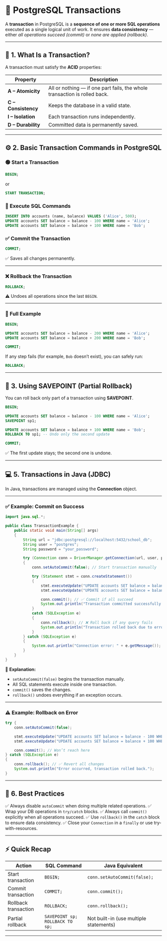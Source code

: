 # 💾 PostgreSQL Transactions 

A **transaction** in PostgreSQL is a **sequence of one or more SQL operations** executed as a single logical unit of work.
It ensures **data consistency** — either *all operations succeed (commit)* or *none are applied (rollback)*.

---

## 📘 1. What Is a Transaction?

A transaction must satisfy the **ACID** properties:

| Property            | Description                                                               |
|---------------------|---------------------------------------------------------------------------|
| **A – Atomicity**   | All or nothing — if one part fails, the whole transaction is rolled back. |
| **C – Consistency** | Keeps the database in a valid state.                                      |
| **I – Isolation**   | Each transaction runs independently.                                      |
| **D – Durability**  | Committed data is permanently saved.                                      |

---

## ⚙️ 2. Basic Transaction Commands in PostgreSQL

### 🟢 Start a Transaction

```sql
BEGIN;
```

or

```sql
START TRANSACTION;
```

### 🧱 Execute SQL Commands

```sql
INSERT INTO accounts (name, balance) VALUES ('Alice', 500);
UPDATE accounts SET balance = balance - 100 WHERE name = 'Alice';
UPDATE accounts SET balance = balance + 100 WHERE name = 'Bob';
```

### ✅ Commit the Transaction

```sql
COMMIT;
```

✅ Saves all changes permanently.

---

### ❌ Rollback the Transaction

```sql
ROLLBACK;
```

⚠️ Undoes all operations since the last `BEGIN`.

---

### 🧠 Full Example

```sql
BEGIN;

UPDATE accounts SET balance = balance - 200 WHERE name = 'Alice';
UPDATE accounts SET balance = balance + 200 WHERE name = 'Bob';

COMMIT;
```

If any step fails (for example, `Bob` doesn’t exist), you can safely run:

```sql
ROLLBACK;
```

---

## 🔁 3. Using SAVEPOINT (Partial Rollback)

You can roll back only part of a transaction using **SAVEPOINT**.

```sql
BEGIN;

UPDATE accounts SET balance = balance - 100 WHERE name = 'Alice';
SAVEPOINT sp1;

UPDATE accounts SET balance = balance + 100 WHERE name = 'Bob';
ROLLBACK TO sp1; -- Undo only the second update

COMMIT;
```

✅ The first update stays; the second one is undone.

---

## 💻 5. Transactions in Java (JDBC)

In Java, transactions are managed using the **Connection** object.

---

### ✅ Example: Commit on Success

```java
import java.sql.*;

public class TransactionExample {
    public static void main(String[] args) 
    {
        String url = "jdbc:postgresql://localhost:5432/school_db";
        String user = "postgres";
        String password = "your_password";

        try (Connection conn = DriverManager.getConnection(url, user, password)) 
        {
            conn.setAutoCommit(false); // Start transaction manually

            try (Statement stmt = conn.createStatement()) 
            {
                stmt.executeUpdate("UPDATE accounts SET balance = balance - 200 WHERE name = 'Alice'");
                stmt.executeUpdate("UPDATE accounts SET balance = balance + 200 WHERE name = 'Bob'");

                conn.commit(); // ✅ Commit if all succeed
                System.out.println("Transaction committed successfully!");
            } 
            catch (SQLException e) 
            {
                conn.rollback(); // ❌ Roll back if any query fails
                System.out.println("Transaction rolled back due to error: " + e.getMessage());
            }
        } catch (SQLException e) 
        {
            System.out.println("Connection error: " + e.getMessage());
        }
    }
}
```

🎯 **Explanation:**

* `setAutoCommit(false)` begins the transaction manually.
* All SQL statements execute inside one transaction.
* `commit()` saves the changes.
* `rollback()` undoes everything if an exception occurs.

---

### ⚠️ Example: Rollback on Error

```java
try {
    conn.setAutoCommit(false);

    stmt.executeUpdate("UPDATE accounts SET balance = balance - 100 WHERE name = 'Alice'");
    stmt.executeUpdate("UPDATE accounts SET balance = balance + 100 WHERE name = 'NonExistentUser'");

    conn.commit(); // Won’t reach here
} catch (SQLException e) 
{
    conn.rollback(); // ✅ Revert all changes
    System.out.println("Error occurred, transaction rolled back.");
}
```

---

## 🧠 6. Best Practices

✅ Always disable `autoCommit` when doing multiple related operations.
✅ Wrap your DB operations in `try/catch` blocks.
✅ Always call `commit()` explicitly when all operations succeed.
✅ Use `rollback()` in the `catch` block to ensure data consistency.
✅ Close your `Connection` in a `finally` or use try-with-resources.

---

## ⚡ Quick Recap

| Action               | SQL Command                     | Java Equivalent                        |
|----------------------|---------------------------------|----------------------------------------|
| Start transaction    | `BEGIN;`                        | `conn.setAutoCommit(false);`           |
| Commit transaction   | `COMMIT;`                       | `conn.commit();`                       |
| Rollback transaction | `ROLLBACK;`                     | `conn.rollback();`                     |
| Partial rollback     | `SAVEPOINT sp; ROLLBACK TO sp;` | Not built-in (use multiple statements) |

---
